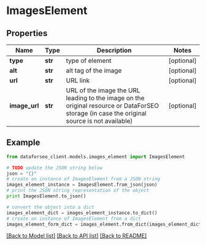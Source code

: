 # ImagesElement


## Properties

Name | Type | Description | Notes
------------ | ------------- | ------------- | -------------
**type** | **str** | type of element | [optional] 
**alt** | **str** | alt tag of the image | [optional] 
**url** | **str** | URL link | [optional] 
**image_url** | **str** | URL of the image the URL leading to the image on the original resource or DataForSEO storage (in case the original source is not available) | [optional] 

## Example

```python
from dataforseo_client.models.images_element import ImagesElement

# TODO update the JSON string below
json = "{}"
# create an instance of ImagesElement from a JSON string
images_element_instance = ImagesElement.from_json(json)
# print the JSON string representation of the object
print ImagesElement.to_json()

# convert the object into a dict
images_element_dict = images_element_instance.to_dict()
# create an instance of ImagesElement from a dict
images_element_form_dict = images_element.from_dict(images_element_dict)
```
[[Back to Model list]](../README.md#documentation-for-models) [[Back to API list]](../README.md#documentation-for-api-endpoints) [[Back to README]](../README.md)


